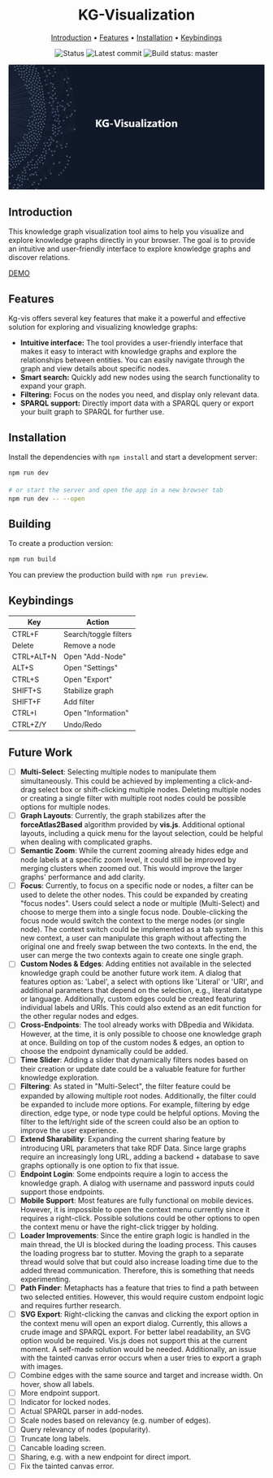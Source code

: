 <div align="center">

# KG-Visualization

[Introduction](#introduction) • [Features](#features) • [Installation](#installation) • [Keybindings](#keybindings) 

![Status](https://img.shields.io/website?label=kg-vis&up_message=online&url=https%3A%2F%2Fsch-28.github.io%2Fkg-vis)
![Latest commit](https://img.shields.io/github/last-commit/sch-28/kg-vis)
![Build status: master](https://img.shields.io/github/actions/workflow/status/sch-28/kg-vis/deployment.yml)

<a href="https://sch-28.github.io/kg-vis"><img src="https://github.com/sch-28/kg-vis/blob/main/.github/images/banner.png" ></a>


</div>

## Introduction
This knowledge graph visualization tool aims to help you visualize and explore knowledge graphs directly in your browser. The goal is to provide an intuitive and user-friendly interface to explore knowledge graphs and discover relations.

[DEMO](https://sch-28.github.io/kg-vis)

## Features
Kg-vis offers several key features that make it a powerful and effective solution for exploring and visualizing knowledge graphs:
- **Intuitive interface:** The tool provides a user-friendly interface that makes it easy to interact with knowledge graphs and explore the relationships between entities. You can easily navigate through the graph and view details about specific nodes.
- **Smart search:** Quickly add new nodes using the search functionality to expand your graph.
- **Filtering:** Focus on the nodes you need, and display only relevant data.
- **SPARQL support:** Directly import data with a SPARQL query or export your built graph to SPARQL for further use.

## Installation

Install the dependencies with `npm install` and start a development server:

```bash
npm run dev

# or start the server and open the app in a new browser tab
npm run dev -- --open
```

## Building

To create a production version:

```bash
npm run build
```

You can preview the production build with `npm run preview`.

## Keybindings

| Key        | Action                |
|------------|-----------------------|
| CTRL+F     | Search/toggle filters |
| Delete     | Remove a node         |
| CTRL+ALT+N | Open "Add-Node"       |
| ALT+S      | Open "Settings"       |
| CTRL+S     | Open "Export"         |
| SHIFT+S    | Stabilize graph       |
| SHIFT+F    | Add filter            |
| CTRL+I     | Open "Information"    |
| CTRL+Z/Y   | Undo/Redo             |

## Future Work

- [ ] **Multi-Select**: Selecting multiple nodes to manipulate them simultaneously. This could be achieved by implementing a click-and-drag select box or shift-clicking multiple nodes. Deleting multiple nodes or creating a single filter with multiple root nodes could be possible options for multiple nodes.
- [ ] **Graph Layouts**: Currently, the graph stabilizes after the **forceAtlas2Based** algorithm provided by **vis.js**. Additional optional layouts, including a quick menu for the layout selection, could be helpful when dealing with complicated graphs.
- [ ] **Semantic Zoom**: While the current zooming already hides edge and node labels at a specific zoom level, it could still be improved by merging clusters when zoomed out. This would improve the larger graphs' performance and add clarity.
- [ ] **Focus**: Currently, to focus on a specific node or nodes, a filter can be used to delete the other nodes. This could be expanded by creating "focus nodes". Users could select a node or multiple (Multi-Select) and choose to merge them into a single focus node. Double-clicking the focus node would switch the context to the merge nodes (or single node). The context switch could be implemented as a tab system. In this new context, a user can manipulate this graph without affecting the original one and freely swap between the two contexts. In the end, the user can merge the two contexts again to create one single graph.
- [ ] **Custom Nodes \& Edges**: Adding entities not available in the selected knowledge graph could be another future work item. A dialog that features option as: 'Label', a select with options like 'Literal' or 'URI', and additional parameters that depend on the selection, e.g., literal datatype or language. Additionally, custom edges could be created featuring individual labels and URIs. This could also extend as an edit function for the other regular nodes and edges.
- [ ] **Cross-Endpoints**: The tool already works with DBpedia and Wikidata. However, at the time, it is only possible to choose one knowledge graph at once. Building on top of the custom nodes \& edges, an option to choose the endpoint dynamically could be added.
- [ ] **Time Slider**: Adding a slider that dynamically filters nodes based on their creation or update date could be a valuable feature for further knowledge exploration.
- [ ] **Filtering**: As stated in "Multi-Select", the filter feature could be expanded by allowing multiple root nodes. Additionally, the filter could be expanded to include more options. For example, filtering by edge direction, edge type, or node type could be helpful options. Moving the filter to the left/right side of the screen could also be an option to improve the user experience.
- [ ] **Extend Sharability**: Expanding the current sharing feature by introducing URL parameters that take RDF Data. Since large graphs require an increasingly long URL, adding a backend + database to save graphs optionally is one option to fix that issue.
- [ ] **Endpoint Login**: Some endpoints require a login to access the knowledge graph. A dialog with username and password inputs could support those endpoints.
- [ ] **Mobile Support**: Most features are fully functional on mobile devices. However, it is impossible to open the context menu currently since it requires a right-click. Possible solutions could be other options to open the context menu or have the right-click trigger by holding.
- [ ] **Loader Improvements**: Since the entire graph logic is handled in the main thread, the UI is blocked during the loading process. This causes the loading progress bar to stutter. Moving the graph to a separate thread would solve that but could also increase loading time due to the added thread communication. Therefore, this is something that needs experimenting.
- [ ] **Path Finder**: Metaphacts has a feature that tries to find a path between two selected entities. However, this would require custom endpoint logic and requires further research.
- [ ] **SVG Export**: Right-clicking the canvas and clicking the export option in the context menu will open an export dialog. Currently, this allows a crude image and SPARQL export. For better label readability, an SVG option would be required. Vis.js does not support this at the current moment. A self-made solution would be needed.
Additionally, an issue with the tainted canvas error occurs when a user tries to export a graph with images.
- [ ] Combine edges with the same source and target and increase width. On hover, show all labels.
- [ ] More endpoint support.
- [ ] Indicator for locked nodes.
- [ ] Actual SPARQL parser in add-nodes.
- [ ] Scale nodes based on relevancy (e.g. number of edges).
- [ ] Query relevancy of nodes (popularity).
- [ ] Truncate long labels.
- [ ] Cancable loading screen.
- [ ] Sharing, e.g. with a new endpoint for direct import.
- [ ] Fix the tainted canvas error.
